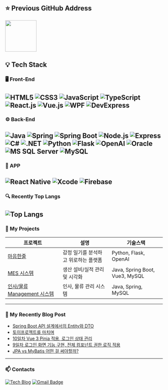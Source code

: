 ## ⭐️ Previous GitHub Address
<a href="https://github.com/kjr04205" target="_blank">
  <img src="https://img.shields.io/badge/GitHub-181717?style=flat-square&logo=GitHub&logoColor=white" width="100"/>
</a>

## 💡 Tech Stack

### 🖥️ Front-End
![HTML5](https://img.shields.io/badge/HTML5-E34F26?style=for-the-badge&logo=html5&logoColor=white)
![CSS3](https://img.shields.io/badge/CSS3-1572B6?style=for-the-badge&logo=css3&logoColor=white)
![JavaScript](https://img.shields.io/badge/JavaScript-F7DF1E?style=for-the-badge&logo=javascript&logoColor=black)
![TypeScript](https://img.shields.io/badge/TypeScript-3178C6?style=for-the-badge&logo=typescript&logoColor=white)
![React.js](https://img.shields.io/badge/React.js-20232A?style=for-the-badge&logo=react&logoColor=61DAFB)
![Vue.js](https://img.shields.io/badge/Vue.js-4FC08D?style=for-the-badge&logo=vuedotjs&logoColor=white)
![WPF](https://img.shields.io/badge/WPF-512BD4?style=for-the-badge&logo=dotnet&logoColor=white)
![DevExpress](https://img.shields.io/badge/DevExpress-FF7200?style=for-the-badge&logo=devexpress&logoColor=white)
---
### ⚙️ Back-End
![Java](https://img.shields.io/badge/Java-007396?style=for-the-badge&logo=openjdk&logoColor=white)
![Spring](https://img.shields.io/badge/Spring-6DB33F?style=for-the-badge&logo=spring&logoColor=white)
![Spring Boot](https://img.shields.io/badge/Spring_Boot-6DB33F?style=for-the-badge&logo=springboot&logoColor=white)
![Node.js](https://img.shields.io/badge/Node.js-339933?style=for-the-badge&logo=nodedotjs&logoColor=white)
![Express](https://img.shields.io/badge/Express-000000?style=for-the-badge&logo=express&logoColor=white)
![C#](https://img.shields.io/badge/C%23-239120?style=for-the-badge&logo=c-sharp&logoColor=white)
![.NET](https://img.shields.io/badge/.NET-512BD4?style=for-the-badge&logo=dotnet&logoColor=white)
![Python](https://img.shields.io/badge/Python-3776AB?style=for-the-badge&logo=python&logoColor=white)
![Flask](https://img.shields.io/badge/Flask-000000?style=for-the-badge&logo=flask&logoColor=white)
![OpenAI](https://img.shields.io/badge/OpenAI-412991?style=for-the-badge&logo=openai&logoColor=white)
![Oracle](https://img.shields.io/badge/Oracle-F80000?style=for-the-badge&logo=oracle&logoColor=white)
![MS SQL Server](https://img.shields.io/badge/MS_SQL_Server-CC2927?style=for-the-badge&logo=microsoftsqlserver&logoColor=white)
![MySQL](https://img.shields.io/badge/MySQL-4479A1?style=for-the-badge&logo=mysql&logoColor=white)
---
### 📱 APP
![React Native](https://img.shields.io/badge/React_Native-20232A?style=for-the-badge&logo=react&logoColor=61DAFB)
![Xcode](https://img.shields.io/badge/Xcode-147EFB?style=for-the-badge&logo=xcode&logoColor=white)
![Firebase](https://img.shields.io/badge/Firebase-FFCA28?style=for-the-badge&logo=firebase&logoColor=black)
---
### 🔍 Recently Top Langs
![Top Langs](https://github-readme-stats.vercel.app/api/top-langs/?username=anhyoin97&layout=compact&theme=gruvbox)
---
### 🚀 My Projects

| 프로젝트 | 설명 | 기술스택 |
|----------|------|----------|
| [마음한줄](https://github.com/anhyoin97/emotional-analysis-ai) | 감정 일기를 분석하고 위로하는 플랫폼 | Python, Flask, OpenAI |
| [MES 시스템](https://github.com/anhyoin97/mes-view) | 생산 설비/실적 관리 및 시각화 | Java, Spring Boot, Vue3, MySQL |
| [인사/물류 Management 시스템](https://github.com/anhyoin97/Management) | 인사, 물류 관리 시스템 | Java, Spring, MySQL |
---
### 📝 My Recently Blog Post
<!-- BLOG-POST-LIST:START -->
- [Spring Boot API 설계에서의 Entity와 DTO](https://anhyoin97.github.io/posts/Entity-DTO/)
- [토이프로젝트를 마치며](https://anhyoin97.github.io/posts/project-11/)
- [10일차 Vue 3 Pinia 적용, 로그인 상태 관리](https://anhyoin97.github.io/posts/project-10/)
- [9일차 로그인 화면 기능 구현, 전체 컴포넌트 권한 로직 적용](https://anhyoin97.github.io/posts/project-09/)
- [JPA vs MyBatis 어떤 걸 써야할까?](https://anhyoin97.github.io/posts/JPA-Mybatis/)
<!-- BLOG-POST-LIST:END -->
---
### 📫 Contacts
[![Tech Blog](https://img.shields.io/badge/Tech%20Blog-181717?style=flat-square&logo=github&logoColor=white)](https://anhyoin97.github.io)
[![Gmail Badge](https://img.shields.io/badge/Kakao-FFCD00?style=flat-square&logo=Gmail&logoColor=white&link=mailto:ahi1105@kakao.com)](mailto:ahi1105@kakao.com)


